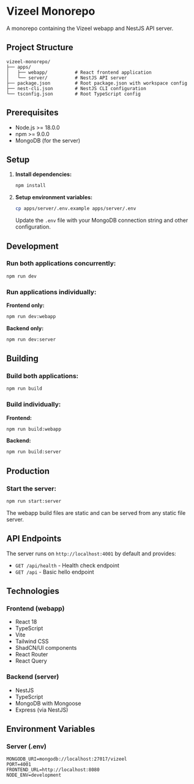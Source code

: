 # Vizeel Monorepo

A monorepo containing the Vizeel webapp and NestJS API server.

## Project Structure

```
vizeel-monorepo/
├── apps/
│   ├── webapp/          # React frontend application
│   └── server/          # NestJS API server
├── package.json         # Root package.json with workspace config
├── nest-cli.json        # NestJS CLI configuration
└── tsconfig.json        # Root TypeScript config
```

## Prerequisites

- Node.js >= 18.0.0
- npm >= 9.0.0
- MongoDB (for the server)

## Setup

1. **Install dependencies:**
   ```bash
   npm install
   ```

2. **Setup environment variables:**
   ```bash
   cp apps/server/.env.example apps/server/.env
   ```
   
   Update the `.env` file with your MongoDB connection string and other configuration.

## Development

### Run both applications concurrently:
```bash
npm run dev
```

### Run applications individually:

**Frontend only:**
```bash
npm run dev:webapp
```

**Backend only:**
```bash
npm run dev:server
```

## Building

### Build both applications:
```bash
npm run build
```

### Build individually:

**Frontend:**
```bash
npm run build:webapp
```

**Backend:**
```bash
npm run build:server
```

## Production

### Start the server:
```bash
npm run start:server
```

The webapp build files are static and can be served from any static file server.

## API Endpoints

The server runs on `http://localhost:4001` by default and provides:

- `GET /api/health` - Health check endpoint
- `GET /api` - Basic hello endpoint

## Technologies

### Frontend (webapp)
- React 18
- TypeScript
- Vite
- Tailwind CSS
- ShadCN/UI components
- React Router
- React Query

### Backend (server)
- NestJS
- TypeScript
- MongoDB with Mongoose
- Express (via NestJS)

## Environment Variables

### Server (.env)
```
MONGODB_URI=mongodb://localhost:27017/vizeel
PORT=4001
FRONTEND_URL=http://localhost:8080
NODE_ENV=development
```
